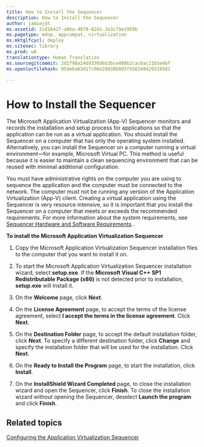 ```yaml
---
title: How to Install the Sequencer
description: How to Install the Sequencer
author: jamiejdt
ms.assetid: 2cd16427-a0ba-4870-82d1-3e3c79e1959b
ms.pagetype: mdop, appcompat, virtualization
ms.mktglfcycl: deploy
ms.sitesec: library
ms.prod: w8
translationtype: Human Translation
ms.sourcegitcommit: 2d1f98a24d9330d6b3bce488b2cac6ac11b5e4bf
ms.openlocfilehash: 05de6a63d17c06e28038b0d3f556248429319381

---
```



# How to Install the Sequencer


The Microsoft Application Virtualization (App-V) Sequencer monitors and records the installation and setup process for applications so that the application can be run as a virtual application. You should install the Sequencer on a computer that has only the operating system installed. Alternatively, you can install the Sequencer on a computer running a virtual environment—for example, Microsoft Virtual PC. This method is useful because it is easier to maintain a clean sequencing environment that can be reused with minimal additional configuration.

You must have administrative rights on the computer you are using to sequence the application and the computer must be connected to the network. The computer must not be running any version of the Application Virtualization (App-V) client. Creating a virtual application using the Sequencer is very resource intensive, so it is important that you install the Sequencer on a computer that meets or exceeds the recommended requirements. For more information about the system requirements, see [Sequencer Hardware and Software Requirements](sequencer-hardware-and-software-requirements.md)..

**To install the Microsoft Application Virtualization Sequencer**

1.  Copy the Microsoft Application Virtualization Sequencer installation files to the computer that you want to install it on.

2.  To start the Microsoft Application Virtualization Sequencer installation wizard, select **setup.exe**. If the **Microsoft Visual C++ SP1 Redistributable Package (x86)** is not detected prior to installation, **setup.exe** will install it.

3.  On the **Welcome** page, click **Next**.

4.  On the **License Agreement** page, to accept the terms of the license agreement, select **I accept the terms in the license agreement**. Click **Next**.

5.  On the **Destination Folder** page, to accept the default installation folder, click **Next**. To specify a different destination folder, click **Change** and specify the installation folder that will be used for the installation. Click **Next**.

6.  On the **Ready to Install the Program** page, to start the installation, click **Install**.

7.  On the **InstallShield Wizard Completed** page, to close the installation wizard and open the Sequencer, click **Finish**. To close the installation wizard without opening the Sequencer, deselect **Launch the program** and click **Finish**.

## Related topics


[Configuring the Application Virtualization Sequencer](configuring-the-application-virtualization-sequencer.md)

 

 








<!--HONumber=Jun16_HO4-->


